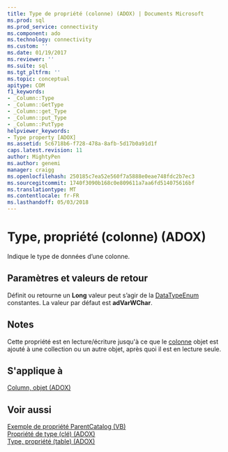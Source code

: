 ```yaml
---
title: Type de propriété (colonne) (ADOX) | Documents Microsoft
ms.prod: sql
ms.prod_service: connectivity
ms.component: ado
ms.technology: connectivity
ms.custom: ''
ms.date: 01/19/2017
ms.reviewer: ''
ms.suite: sql
ms.tgt_pltfrm: ''
ms.topic: conceptual
apitype: COM
f1_keywords:
- _Column::Type
- _Column::GetType
- _Column::get_Type
- _Column::put_Type
- _Column::PutType
helpviewer_keywords:
- Type property [ADOX]
ms.assetid: 5c6718b6-f728-478a-8afb-5d17b0a91d1f
caps.latest.revision: 11
author: MightyPen
ms.author: genemi
manager: craigg
ms.openlocfilehash: 250185c7ea52e560f7a5888e0eae748fdc2b7ec3
ms.sourcegitcommit: 1740f3090b168c0e809611a7aa6fd514075616bf
ms.translationtype: MT
ms.contentlocale: fr-FR
ms.lasthandoff: 05/03/2018
---
```

# <a name="type-property-column-adox"></a>Type, propriété (colonne) (ADOX)
Indique le type de données d’une colonne.  
  
## <a name="settings-and-return-values"></a>Paramètres et valeurs de retour  
 Définit ou retourne un **Long** valeur peut s’agir de la [DataTypeEnum](../../../ado/reference/ado-api/datatypeenum.md) constantes. La valeur par défaut est **adVarWChar**.  
  
## <a name="remarks"></a>Notes  
 Cette propriété est en lecture/écriture jusqu'à ce que le [colonne](../../../ado/reference/adox-api/column-object-adox.md) objet est ajouté à une collection ou un autre objet, après quoi il est en lecture seule.  
  
## <a name="applies-to"></a>S'applique à  
 [Column, objet (ADOX)](../../../ado/reference/adox-api/column-object-adox.md)  
  
## <a name="see-also"></a>Voir aussi  
 [Exemple de propriété ParentCatalog (VB)](../../../ado/reference/adox-api/parentcatalog-property-example-vb.md)   
 [Propriété de type (clé) (ADOX)](../../../ado/reference/adox-api/type-property-key-adox.md)   
 [Type, propriété (table) (ADOX)](../../../ado/reference/adox-api/type-property-table-adox.md)
